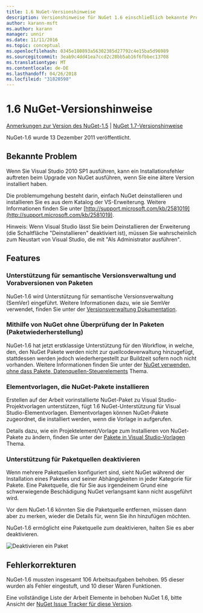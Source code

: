 ```yaml
---
title: 1.6 NuGet-Versionshinweise
description: Versionshinweise für NuGet 1.6 einschließlich bekannte Probleme, Fehlerbehebungen, Funktionen und Archivierung von dcrs Design.
author: karann-msft
ms.author: karann
manager: unnir
ms.date: 11/11/2016
ms.topic: conceptual
ms.openlocfilehash: 0345e180893a56302385d27792c4e15ba5d96989
ms.sourcegitcommit: 3eab9c4dd41ea7ccd2c28bb5ab16f6fbbec13708
ms.translationtype: MT
ms.contentlocale: de-DE
ms.lasthandoff: 04/26/2018
ms.locfileid: "31820598"
---
```

 # <a name="nuget-16-release-notes"></a>1.6 NuGet-Versionshinweise

[Anmerkungen zur Version des NuGet-1.5](../release-notes/nuget-1.5.md) | [NuGet 1.7-Versionshinweise](../release-notes/nuget-1.7.md)

NuGet-1.6 wurde 13 Dezember 2011 veröffentlicht.

## <a name="known-installation-issue"></a>Bekannte Problem
Wenn Sie Visual Studio 2010 SP1 ausführen, kann ein Installationsfehler auftreten beim Upgrade von NuGet ausführen, wenn Sie eine ältere Version installiert haben.

Die problemumgehung besteht darin, einfach NuGet deinstallieren und installieren Sie es aus dem Katalog der VS-Erweiterung.  Weitere Informationen finden Sie unter [http://support.microsoft.com/kb/2581019](http://support.microsoft.com/kb/2581019).

Hinweis: Wenn Visual Studio lässt Sie beim Deinstallieren der Erweiterung (die Schaltfläche "Deinstallieren" deaktiviert ist), müssen Sie wahrscheinlich zum Neustart von Visual Studio, die mit "Als Administrator ausführen".

## <a name="features"></a>Features

### <a name="support-for-semantic-versioning-and-prerelease-packages"></a>Unterstützung für semantische Versionsverwaltung und Vorabversionen von Paketen
NuGet-1.6 wird Unterstützung für semantische Versionsverwaltung (SemVer) eingeführt. Weitere Informationen dazu, wie sie SemVer verwendet, finden Sie unter der [Versionsverwaltung Dokumentation](../create-packages/prerelease-packages.md).

### <a name="using-nuget-without-checking-in-packages-package-restore"></a>Mithilfe von NuGet ohne Überprüfung der In Paketen (Paketwiederherstellung)
NuGet-1.6 hat jetzt erstklassige Unterstützung für den Workflow, in welche, den, den NuGet Pakete werden nicht zur quellcodeverwaltung hinzugefügt, stattdessen werden jedoch wiederhergestellt zur Buildzeit sofern noch nicht vorhanden. Weitere Informationen finden Sie unter der [NuGet verwenden, ohne dass Pakete, Datenquellen-Steuerelements](../consume-packages/packages-and-source-control.md) Thema.

### <a name="item-templates-that-install-nuget-packages"></a>Elementvorlagen, die NuGet-Pakete installieren
Erstellen auf der Arbeit vorinstallierte NuGet-Paket zu Visual Studio-Projektvorlagen unterstützen, fügt 1.6 NuGet-Unterstützung für Visual Studio-Elementvorlagen. Elementvorlagen können NuGet-Pakete zugeordnet, die installiert werden, wenn die Vorlage in aufgerufen.

Details dazu, wie ein Projektelement/Vorlage zum Installieren von NuGet-Pakete zu ändern, finden Sie unter der [Pakete in Visual Studio-Vorlagen](../visual-studio-extensibility/visual-studio-templates.md) Thema.

### <a name="support-for-disabling-package-sources"></a>Unterstützung für Paketquellen deaktivieren
Wenn mehrere Paketquellen konfiguriert sind, sieht NuGet während der Installation eines Paketes und seiner Abhängigkeiten in jeder Kategorie für Pakete. Eine Paketquelle, die für Sie aus irgendeinem Grund eine schwerwiegende Beschädigung NuGet verlangsamt kann nicht ausgeführt wird.

Vor dem NuGet-1.6 könnten Sie die Paketquelle entfernen, müssen dann aber zu merken, wieder die Details für, wenn Sie ihn hinzufügen möchten.

NuGet-1.6 ermöglicht eine Paketquelle zum deaktivieren, halten Sie es aber deaktivieren.

![Deaktivieren ein Paket](./media/package-source-with-disabled-source.png)

## <a name="bug-fixes"></a>Fehlerkorrekturen
NuGet-1.6 mussten insgesamt 106 Arbeitsaufgaben behoben. 95 dieser wurden als Fehler eingestuft, und 10 dieser Waren Funktionen.

Eine vollständige Liste der Arbeit Elemente in behoben NuGet 1.6, bitte Ansicht der [NuGet Issue Tracker für diese Version](http://nuget.codeplex.com/workitem/list/advanced?keyword=&status=Closed&type=All&priority=All&release=NuGet%201.6&assignedTo=All&component=All&sortField=Votes&sortDirection=Descending&page=0).
